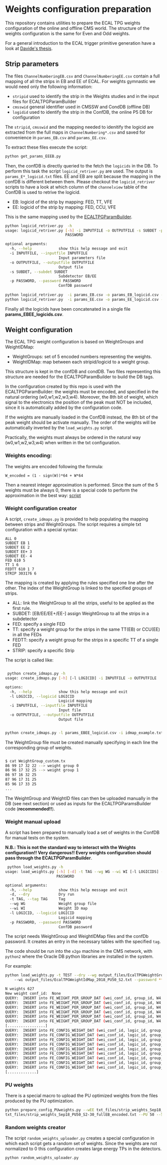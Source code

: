 # Weights configuration preparation

This repository contains utilities to prepare the ECAL TPG weights configuration of the online and offline CMS world. 
The structure of the weights configuration is the same for Even and Odd weights. 

For a general introduction to the ECAL trigger primitive generation have a look at [Davide's thesis](https://dvalsecc.web.cern.ch/dvalsecc/PhD_Thesis/thesis_Valsecchi_final.pdf).


## Strip parameters

The files `ChannelNumberingEB.csv` and `ChannelNumberingEE.csv` contain a full mapping of all the strips in EB and EE of
ECAL. For weights gymnastic we would need only the following information: 

- `stripid` used to identify the strip in the Weights studies and in the input files for ECALTPGParamBuilder
- `cmsswid` general identifier used in CMSSW and CondDB (offline DB)
- `logidid` used to identify the strip in the ConfDB, the online P5 DB for configuration

The `stripid`, `cmsswid` and the mapping needed to idenitify the logicid are extracted from the full maps in
`ChannelNumbering*.csv` and saved for convenience in `params_EB.csv` and `params_EE.csv`. 

To extract these files execute the script:
```bash
python get_params_EEEB.py
```

Then, the confDB is directly queried to the fetch the `logicids` in the DB. To perform this task the script
`logicid_retriver.py` are used. The output is `params_E*_logicid.txt` files. 
EE and EB are split because the mapping in the confDB is different between them. Please checkout the `logicid_retriver`
scripts to have a look at which column of the `channelview` table of the ConfDB is used to retrive the logicid. 

- EB: logicid of the strip by mapping: FED, TT, VFE
- EE: logicid of the strip by mapping: FED, CCU, VFE

This is the same mapping used by the [ECALTPGParamBuilder](https://github.com/cms-sw/cmssw/blob/master/CalibCalorimetry/EcalTPGTools/plugins/EcalTPGParamBuilder.cc#L846).
    

```bash
python logicid_retriver.py  -h
usage: logicid_retriver.py [-h] -i INPUTFILE -o OUTPUTFILE -s SUBDET -p
                           PASSWORD

optional arguments:
  -h, --help            show this help message and exit
  -i INPUTFILE, --inputfile INPUTFILE
                        Input parameters file
  -o OUTPUTFILE, --outputfile OUTPUTFILE
                        Output file
  -s SUBDET, --subdet SUBDET
                        Subdetector EB/EE
  -p PASSWORD, --password PASSWORD
                        ConfDB password
                        
python logicid_retriver.py  -i params_EB.csv -o params_EB_logicid.csv -s EB -p ****
python logicid_retriver.py  -i params_EE.csv -o params_EE_logicid.csv -s EE -p ****

```
Finally all the logicids have been concatenated in a single file **params_EBEE_logicids.csv**.

## Weight configuration

The ECAL TPG weight configuration is based on WeightGroups and WeightIDMap: 

- WeightGroups:  set of 5 encoded numbers representing the weights.
- WeightIDMap: map between each stripid/logicid to a weight group. 

This structure is kept in the confDB and condDB. Two files representing this structure are needed for the
ECALTPGParamBuilder to build the DB tags. 


In the configuration created by this repo is used with the ECALTPGParamBuilder:  the weights must be encoded, and
specified in the natural ordering (w0,w1,w2,w3,w4). Moreover, the 8th bit of weight, which signal to the electronics the
position of the peak must NOT be included, since it is automatically added by the configuration code. 

If the weights are manually loaded in the ConfDB instead, the 8th bit of the peak weight should be activate
manually. The order of the weights will be automatically inverted by the `load_weights.py` script. 

Practically, the weights must always be ordered in the natural way (w0,w1,w2,w3,w4) when written in the txt
configuration. 

### Weights encoding:

The weights are encoded following the formula:

    W_encoded = (1 - sign(W))*64 + W*64

Then a nearest integer approximation is performed. Since the sum of the 5 weights must be always 0, there is a special code to
perform the approximation in the best way:
[script](https://gitlab.cern.ch/cms-ecal-dpg/ecall1algooptimization/-/blob/master/PileupMC/weights_encoder.py)

### Weight configuration creator

A script, `create_idmaps.py` is provided to help populating the mapping between strips and WeightGroups. 
The script requires a simple txt configuration with a special syntax: 

```
ALL 0
SUBDET EB 1
SUBDET EE 2
SUBDET EE+ 3
SUBDET EE- 4
FED 610 5
TT 1 6
FEDTT 610 1 7
STRIP 303176 6
```

The mapping is created by applying the rules specified one line after the other. 
The index of the WeightGroup is linked to the specified groups of strips. 

- ALL: link the WeightGroup to all the strips, useful to be applied as the first rule. 
- SUBDET: [EB/EE/EE+/EE-] assign WeightGroup to all the strips in a subdetector
- FED: specify a single FED
- TT: specify a weight group for the strips in the same TT(EB) or CCU(EE) in all the FEDs
- FEDTT: specify a weight group for the strips in a specific TT of a single FED
- STRIP: specify a specific Strip

The script is called like: 

```bash

 python create_idmaps.py -h
usage: create_idmaps.py [-h] [-l LOGICID] -i INPUTFILE -o OUTPUTFILE

options:
  -h, --help            show this help message and exit
  -l LOGICID, --logicid LOGICID
                        Logicid mapping
  -i INPUTFILE, --inputfile INPUTFILE
                        Input file
  -o OUTPUTFILE, --outputfile OUTPUTFILE
                        Output file


python create_idmaps.py -l params_EBEE_logicid.csv -i idmap_example.txt -o WeighIdMap_example.txt

```

The WeightGroup file must be created manually specifying in each line the corresponding group of weights. 

```bash

$ cat WeightGroup_custom.tx
86 99 17 32 22 --> weight group 0
86 96 17 32 25 --> weight group 1
86 97 16 32 25
87 96 17 31 25
85 96 17 33 25
...
```

The WeightGroup and WeightID files can then be uploaded manually in the DB (see next section) or used as inputs for the
ECALTPGParamsBuilder code (**recommended!!**).

### Weight manual upload

A script has been prepared to manually load a set of weights in the ConfDB for manual tests on the system. 

**N.B.: This is not the standard way to interact with the Weights configuration!! Very dangerous!! Every weights
configuration should pass through the ECALTPGParamBuilder**. 

```bash
 python load_weights.py -h
usage: load_weights.py [-h] [-d] -t TAG --wg WG --wi WI [-l LOGICIDS] -p
                       PASSWORD

optional arguments:
  -h, --help            show this help message and exit
  -d, --dry             Dry run
  -t TAG, --tag TAG     Tag
  --wg WG               Weight group file
  --wi WI               Weight ID map
  -l LOGICID, --logicid LOGICID
                        Logicid mapping
  -p PASSWORD, --password PASSWORD
                        ConfDB password

```

The script needs WeightGroup and WeightIDMap files and the confDb password. It creates an entry in the necessary tables
with the specified `tag`. 

The code should be run into the `x2go` machine in the CMS network, with `python2` where the Oracle DB python libraries
are installed in the system. 

For example: 

```bash
python load_weights.py -t TEST --dry --wg output_files/EcalTPGWeightGroup_2018_PU50_S2.txt 
    --wi output_files/EcalTPGWeightIdMap_2018_PU50_S2.txt --password ******

N weights 627
New weight conf_id:  None
QUERY:  INSERT into FE_WEIGHT_PER_GROUP_DAT (wei_conf_id, group_id, W4,W3,W2,W1,W0)                 VALUES (None, 0, 92,93,16,159,24) 
QUERY:  INSERT into FE_WEIGHT_PER_GROUP_DAT (wei_conf_id, group_id, W4,W3,W2,W1,W0)                 VALUES (None, 7, 85,94,18,162,25) 
QUERY:  INSERT into FE_WEIGHT_PER_GROUP_DAT (wei_conf_id, group_id, W4,W3,W2,W1,W0)                 VALUES (None, 8, 83,96,19,161,25) 
QUERY:  INSERT into FE_WEIGHT_PER_GROUP_DAT (wei_conf_id, group_id, W4,W3,W2,W1,W0)                 VALUES (None, 12, 84,95,18,162,25) 
QUERY:  INSERT into FE_WEIGHT_PER_GROUP_DAT (wei_conf_id, group_id, W4,W3,W2,W1,W0)                 VALUES (None, 13, 84,95,19,161,25) 
QUERY:  INSERT into FE_WEIGHT_PER_GROUP_DAT (wei_conf_id, group_id, W4,W3,W2,W1,W0)                 VALUES (None, 14, 85,95,17,161,26) 
[.................]
QUERY:  INSERT into FE_CONFIG_WEIGHT_DAT (wei_conf_id, logic_id, group_id)                 VALUES (None,1216021205,287)
QUERY:  INSERT into FE_CONFIG_WEIGHT_DAT (wei_conf_id, logic_id, group_id)                 VALUES (None,1216021201,74)
QUERY:  INSERT into FE_CONFIG_WEIGHT_DAT (wei_conf_id, logic_id, group_id)                 VALUES (None,1216021203,83)
QUERY:  INSERT into FE_CONFIG_WEIGHT_DAT (wei_conf_id, logic_id, group_id)                 VALUES (None,1216021202,75)
QUERY:  INSERT into FE_CONFIG_WEIGHT_DAT (wei_conf_id, logic_id, group_id)                 VALUES (None,1151052401,574)
QUERY:  INSERT into FE_CONFIG_WEIGHT_DAT (wei_conf_id, logic_id, group_id)                 VALUES (None,1151052403,580)
QUERY:  INSERT into FE_CONFIG_WEIGHT_DAT (wei_conf_id, logic_id, group_id)                 VALUES (None,1151052402,583)
QUERY:  INSERT into FE_CONFIG_WEIGHT_DAT (wei_conf_id, logic_id, group_id)                 VALUES (None,1151052405,584)
QUERY:  INSERT into FE_CONFIG_WEIGHT_DAT (wei_conf_id, logic_id, group_id)                 VALUES (None,1151052404,575)
[.............]
```

### PU weights

There is a special macro to upload the PU optimized weights from the files produced by the PU optimization. 

```bash
python prepare_config_PUweights.py --wEE txt_files/strip_weights_Sep18_PU50_S2-30_fullEE_encoded.tx --wEB
txt_files/strip_weights_Sep18_PU50_S2-30_fullEB_encoded.txt --PU 50 --S 2 -o PU50_S2
```


### Random weights creator

The script `random_weights_uploader.py` creates a special configuration in which each script gets a random set of
weights. 
Since the weights are not normalized to 0 this configuration creates large energy TPs in the detectors. 

```bash
python random_weights_uploader.py
```
